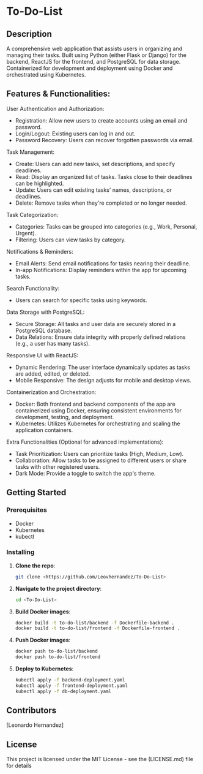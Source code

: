 # To-Do-List

## Description
A comprehensive web application that assists users in organizing and managing their tasks. Built using Python (either Flask or Django) for the backend, ReactJS for the frontend, and PostgreSQL for data storage. Containerized for development and deployment using Docker and orchestrated using Kubernetes.

## Features & Functionalities:

User Authentication and Authorization:
- Registration: Allow new users to create accounts using an email and password.
- Login/Logout: Existing users can log in and out.
- Password Recovery: Users can recover forgotten passwords via email.

Task Management:
- Create: Users can add new tasks, set descriptions, and specify deadlines.
- Read: Display an organized list of tasks. Tasks close to their deadlines can be highlighted.
- Update: Users can edit existing tasks' names, descriptions, or deadlines.
- Delete: Remove tasks when they're completed or no longer needed.

Task Categorization:
- Categories: Tasks can be grouped into categories (e.g., Work, Personal, Urgent).
- Filtering: Users can view tasks by category.

Notifications & Reminders:
- Email Alerts: Send email notifications for tasks nearing their deadline.
- In-app Notifications: Display reminders within the app for upcoming tasks.

Search Functionality:
- Users can search for specific tasks using keywords.

Data Storage with PostgreSQL:
- Secure Storage: All tasks and user data are securely stored in a PostgreSQL database.
- Data Relations: Ensure data integrity with properly defined relations (e.g., a user has many tasks).

Responsive UI with ReactJS:
- Dynamic Rendering: The user interface dynamically updates as tasks are added, edited, or deleted.
- Mobile Responsive: The design adjusts for mobile and desktop views.

Containerization and Orchestration:
- Docker: Both frontend and backend components of the app are containerized using Docker, ensuring consistent environments for development, testing, and deployment.
- Kubernetes: Utilizes Kubernetes for orchestrating and scaling the application containers.

Extra Functionalities (Optional for advanced implementations):
- Task Prioritization: Users can prioritize tasks (High, Medium, Low).
- Collaboration: Allow tasks to be assigned to different users or share tasks with other registered users.
- Dark Mode: Provide a toggle to switch the app's theme.

## Getting Started

### Prerequisites

- Docker
- Kubernetes
- kubectl

### Installing

1. **Clone the repo**:
    ```bash
    git clone <https://github.com/Leovhernandez/To-Do-List>
    ```

2. **Navigate to the project directory**:
    ```bash
    cd <To-Do-List>
    ```

3. **Build Docker images**:
    ```bash
    docker build -t to-do-list/backend -f Dockerfile-backend .
    docker build -t to-do-list/frontend -f Dockerfile-frontend .
    ```

4. **Push Docker images**:
    ```bash
    docker push to-do-list/backend
    docker push to-do-list/frontend
    ```

5. **Deploy to Kubernetes**:
    ```bash
    kubectl apply -f backend-deployment.yaml
    kubectl apply -f frontend-deployment.yaml
    kubectl apply -f db-deployment.yaml
    ```

## Contributors
[Leonardo Hernandez]

## License
This project is licensed under the MIT License - see the (LICENSE.md) file for details

